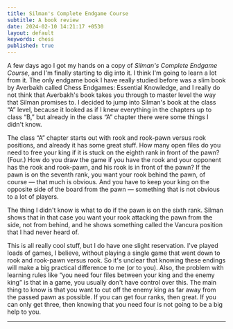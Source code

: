 ```yaml
---
title: Silman's Complete Endgame Course
subtitle: A book review
date: 2024-02-10 14:21:17 +0530
layout: default
keywords: chess
published: true
---
```


A few days ago I got my hands on a copy of _Silman's Complete Endgame Course_, and I'm finally starting to dig into it. I think I'm going to learn a lot from it. The only endgame book I have really studied before was a slim book by Averbakh called Chess Endgames: Essential Knowledge, and I really do not think that Averbakh's book takes you through to master level the way that Silman promises to. I decided to jump into Silman's book at the class “A” level, because it looked as if I knew everything in the chapters up to class “B,” but already in the class “A” chapter there were some things I didn't know.

The class “A” chapter starts out with rook and rook-pawn versus rook positions, and already it has some great stuff. How many open files do you need to free your king if it is stuck on the eighth rank in front of the pawn? (Four.) How do you draw the game if you have the rook and your opponent has the rook and rook-pawn, and his rook is in front of the pawn? If the pawn is on the seventh rank, you want your rook behind the pawn, of course — that much is obvious. And you have to keep your king on the opposite side of the board from the pawn — something that is not obvious to a lot of players.

The thing I didn't know is what to do if the pawn is on the sixth rank. Silman shows that in that case you want your rook attacking the pawn from the side, not from behind, and he shows something called the Vancura position that I had never heard of.

This is all really cool stuff, but I do have one slight reservation. I've played loads of games, I believe, without playing a single game that went down to rook and rook-pawn versus rook. So it's unclear that knowing these endings will make a big practical difference to me (or to you). Also, the problem with learning rules like “you need four files between your king and the enemy king” is that in a game, you usually don't have control over this. The main thing to know is that you want to cut off the enemy king as far away from the passed pawn as possible. If you can get four ranks, then great. If you can only get three, then knowing that you need four is not going to be a big help to you.

---
